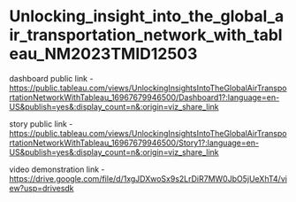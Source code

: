 # Unlocking_insight_into_the_global_air_transportation_network_with_tableau_NM2023TMID12503


dashboard public link - https://public.tableau.com/views/UnlockingInsightsIntoTheGlobalAirTransportationNetworkWithTableau_16967679946500/Dashboard1?:language=en-US&publish=yes&:display_count=n&:origin=viz_share_link

story public link - https://public.tableau.com/views/UnlockingInsightsIntoTheGlobalAirTransportationNetworkWithTableau_16967679946500/Story1?:language=en-US&publish=yes&:display_count=n&:origin=viz_share_link

video demonstration link - https://drive.google.com/file/d/1xgJDXwoSx9s2LrDiR7MW0JbO5jUeXhT4/view?usp=drivesdk
